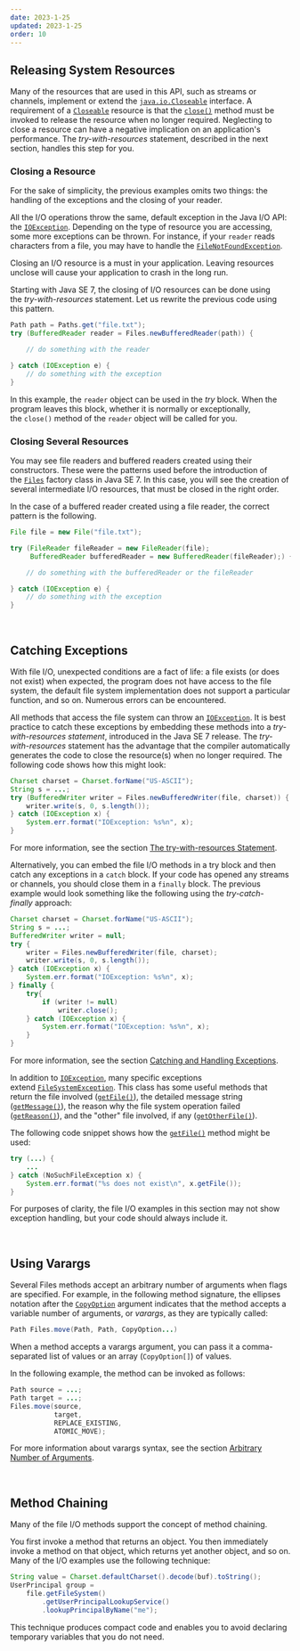 ```yaml
---
date: 2023-1-25
updated: 2023-1-25
order: 10
---
```

## Releasing System Resources

Many of the resources that are used in this API, such as streams or channels, implement or extend the [`java.io.Closeable`](https://docs.oracle.com/en/java/javase/22/docs/api/java.base/java/io/Closeable.html) interface. A requirement of a [`Closeable`](https://docs.oracle.com/en/java/javase/22/docs/api/java.base/java/io/Closeable.html) resource is that the [`close()`](https://docs.oracle.com/en/java/javase/22/docs/api/java.base/java/io/Closeable.html#close()) method must be invoked to release the resource when no longer required. Neglecting to close a resource can have a negative implication on an application's performance. The _try-with-resources_ statement, described in the next section, handles this step for you.

### Closing a Resource

For the sake of simplicity, the previous examples omits two things: the handling of the exceptions and the closing of your reader.

All the I/O operations throw the same, default exception in the Java I/O API: the [`IOException`](https://docs.oracle.com/en/java/javase/22/docs/api/java.base/java/io/IOException.html). Depending on the type of resource you are accessing, some more exceptions can be thrown. For instance, if your `reader` reads characters from a file, you may have to handle the [`FileNotFoundException`](https://docs.oracle.com/en/java/javase/22/docs/api/java.base/java/io/FileNotFoundException.html).

Closing an I/O resource is a must in your application. Leaving resources unclose will cause your application to crash in the long run.

Starting with Java SE 7, the closing of I/O resources can be done using the _try-with-resources_ statement. Let us rewrite the previous code using this pattern.

```java
Path path = Paths.get("file.txt");
try (BufferedReader reader = Files.newBufferedReader(path)) {

    // do something with the reader

} catch (IOException e) {
    // do something with the exception
}
```

In this example, the `reader` object can be used in the _try_ block. When the program leaves this block, whether it is normally or exceptionally, the `close()` method of the `reader` object will be called for you.

### Closing Several Resources

You may see file readers and buffered readers created using their constructors. These were the patterns used before the introduction of the [`Files`](https://docs.oracle.com/en/java/javase/22/docs/api/java.base/java/nio/file/Files.html) factory class in Java SE 7. In this case, you will see the creation of several intermediate I/O resources, that must be closed in the right order.

In the case of a buffered reader created using a file reader, the correct pattern is the following.

```java
File file = new File("file.txt");

try (FileReader fileReader = new FileReader(file);
     BufferedReader bufferedReader = new BufferedReader(fileReader);) {

    // do something with the bufferedReader or the fileReader

} catch (IOException e) {
    // do something with the exception
}
```

 

## Catching Exceptions

With file I/O, unexpected conditions are a fact of life: a file exists (or does not exist) when expected, the program does not have access to the file system, the default file system implementation does not support a particular function, and so on. Numerous errors can be encountered.

All methods that access the file system can throw an [`IOException`](https://docs.oracle.com/en/java/javase/22/docs/api/java.base/java/io/IOException.html). It is best practice to catch these exceptions by embedding these methods into a _try-with-resources statement_, introduced in the Java SE 7 release. The _try-with-resources_ statement has the advantage that the compiler automatically generates the code to close the resource(s) when no longer required. The following code shows how this might look:

```java
Charset charset = Charset.forName("US-ASCII");
String s = ...;
try (BufferedWriter writer = Files.newBufferedWriter(file, charset)) {
    writer.write(s, 0, s.length());
} catch (IOException x) {
    System.err.format("IOException: %s%n", x);
}
```

For more information, see the section [The try-with-resources Statement](https://dev.java/learn/exceptions/catching-handling/#try-with-resources).

Alternatively, you can embed the file I/O methods in a try block and then catch any exceptions in a `catch` block. If your code has opened any streams or channels, you should close them in a `finally` block. The previous example would look something like the following using the _try-catch-finally_ approach:

```java
Charset charset = Charset.forName("US-ASCII");
String s = ...;
BufferedWriter writer = null;
try {
    writer = Files.newBufferedWriter(file, charset);
    writer.write(s, 0, s.length());
} catch (IOException x) {
    System.err.format("IOException: %s%n", x);
} finally {
    try{
        if (writer != null)
            writer.close();
    } catch (IOException x) {
        System.err.format("IOException: %s%n", x);
    }
}
```

For more information, see the section [Catching and Handling Exceptions](https://dev.java/learn/exceptions/catching-handling/).

In addition to [`IOException`](https://docs.oracle.com/en/java/javase/22/docs/api/java.base/java/io/IOException.html), many specific exceptions extend [`FileSystemException`](https://docs.oracle.com/en/java/javase/22/docs/api/java.base/java/nio/file/FileSystemException.html). This class has some useful methods that return the file involved ([`getFile()`](https://docs.oracle.com/en/java/javase/22/docs/api/java.base/java/nio/file/FileSystemException.html#getFile())), the detailed message string ([`getMessage()`](https://docs.oracle.com/en/java/javase/22/docs/api/java.base/java/nio/file/FileSystemException.html#getMessage())), the reason why the file system operation failed ([`getReason()`](https://docs.oracle.com/en/java/javase/22/docs/api/java.base/java/nio/file/FileSystemException.html#getReason())), and the "other" file involved, if any ([`getOtherFile()`](https://docs.oracle.com/en/java/javase/22/docs/api/java.base/java/nio/file/FileSystemException.html#getOtherFile())).

The following code snippet shows how the [`getFile()`](https://docs.oracle.com/en/java/javase/22/docs/api/java.base/java/nio/file/FileSystemException.html#getFile()) method might be used:

```java
try (...) {
    ...
} catch (NoSuchFileException x) {
    System.err.format("%s does not exist\n", x.getFile());
}
```

For purposes of clarity, the file I/O examples in this section may not show exception handling, but your code should always include it.

 

## Using Varargs

Several Files methods accept an arbitrary number of arguments when flags are specified. For example, in the following method signature, the ellipses notation after the [`CopyOption`](https://docs.oracle.com/en/java/javase/22/docs/api/java.base/java/nio/file/CopyOption.html) argument indicates that the method accepts a variable number of arguments, or _varargs_, as they are typically called:

```java
Path Files.move(Path, Path, CopyOption...)
```

When a method accepts a varargs argument, you can pass it a comma-separated list of values or an array (`CopyOption[]`) of values.

In the following example, the method can be invoked as follows:

```java
Path source = ...;
Path target = ...;
Files.move(source,
           target,
           REPLACE_EXISTING,
           ATOMIC_MOVE);
```

For more information about varargs syntax, see the section [Arbitrary Number of Arguments](https://dev.java/learn/classes-objects/calling-methods-constructors/#arbitrary-number-of-arguments).

 

## Method Chaining

Many of the file I/O methods support the concept of method chaining.

You first invoke a method that returns an object. You then immediately invoke a method on that object, which returns yet another object, and so on. Many of the I/O examples use the following technique:

```java
String value = Charset.defaultCharset().decode(buf).toString();
UserPrincipal group =
    file.getFileSystem()
        .getUserPrincipalLookupService()
        .lookupPrincipalByName("me");
```

This technique produces compact code and enables you to avoid declaring temporary variables that you do not need.
